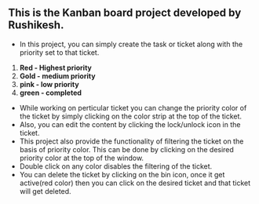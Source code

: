 ## This is the Kanban board project developed by Rushikesh.
* In this project, you can simply create the task or ticket along with the priority set to that ticket.

1.  **Red - Highest priority**
2.  **Gold - medium priority**
3.  **pink - low priority**
4.  **green - completed**

* While working on perticular ticket you can change the priority color of the ticket by simply clicking on the color strip at the top of the ticket.
* Also, you can edit the content by clicking the lock/unlock icon in the ticket.
* This project also provide the functionality of filtering the ticket on the basis of priority color. This can be done by clicking on the desired priority color at the top of the window.
* Double click on any color disables the filtering of the ticket.
* You can delete the ticket by clicking on the bin icon, once it get active(red color) then you can click on the desired ticket and that ticket will get deleted.
